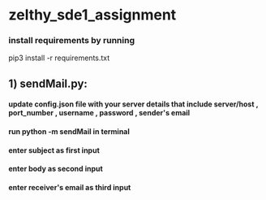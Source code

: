 # zelthy_sde1_assignment

### install requirements by running
pip3 install -r requirements.txt

## 1) sendMail.py:
#### update config.json file with your server details that include server/host , port_number , username , password , sender's email
#### run python -m sendMail in terminal
#### enter subject as first input
#### enter body as second input
#### enter receiver's email as third input

